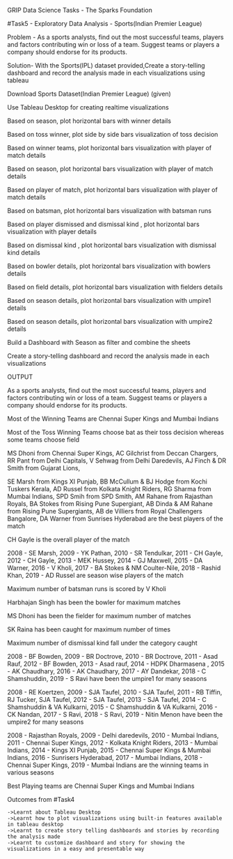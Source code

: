 GRIP Data Science Tasks - The Sparks Foundation

#Task5	- Exploratory Data Analysis - Sports(Indian Premier League)

Problem - As a sports analysts, find out the most successful teams, players and factors
	  contributing win or loss of a team. Suggest teams or players a company should endorse for its products.

Solution- With the Sports(IPL) dataset provided,Create a story-telling dashboard 
	  and record the analysis made in each visualizations using tableau

Download Sports Dataset(Indian Premier League)  (given)

Use Tableau Desktop for creating realtime visualizations

Based on season, plot horizontal bars with winner details

Based on toss winner, plot side by side bars visualization of toss decision

Based on winner teams, plot horizontal bars visualization with player of match details

Based on season, plot horizontal bars visualization with player of match details

Based on player of match, plot horizontal bars visualization with player of match details

Based on batsman, plot horizontal bars visualization with batsman runs

Based on player dismissed and dismissal kind , plot horizontal bars visualization with player details

Based on dismissal kind , plot horizontal bars visualization with dismissal kind details

Based on bowler details, plot horizontal bars visualization with bowlers details

Based on field details, plot horizontal bars visualization with fielders details

Based on season details, plot horizontal bars visualization with umpire1 details

Based on season details, plot horizontal bars visualization with umpire2 details

Build a Dashboard with Season as filter and combine the sheets 

Create a story-telling dashboard and record the analysis made in each visualizations 

OUTPUT


As a sports analysts, find out the most successful teams, players and factors
contributing win or loss of a team. Suggest teams or players a company should endorse for its products.

Most of the Winning Teams are Chennai Super Kings and Mumbai Indians

Most of the Toss Winning Teams choose bat as their toss decision whereas some teams choose field

MS Dhoni from Chennai Super Kings, AC Gilchrist from Deccan Chargers, RR Pant from Delhi Capitals, V Sehwag from Delhi Daredevils, AJ Finch & DR Smith from Gujarat Lions, 

SE Marsh from Kings XI Punjab, BB McCullum & BJ Hodge from Kochi Tuskers Kerala, AD Russel from Kolkata Knight Riders, RG Sharma from Mumbai Indians, SPD Smih from SPD Smith, AM Rahane from Rajasthan Royals, BA Stokes from Rising Pune Supergiant, AB Dinda & AM Rahane from Rising Pune Supergiants, AB de Villiers from Royal Challengers Bangalore, DA Warner from Sunrises Hyderabad are the best players of the match

CH Gayle is the overall player of the match 

2008 -  SE Marsh, 2009 - YK Pathan, 2010 - SR Tendulkar, 2011 - CH Gayle, 2012 - CH Gayle, 2013 - MEK Hussey, 2014 - GJ Maxwell, 2015 -  DA Warner, 2016 - V Kholi, 2017 - BA Stokes & NM Coulter-Nile, 2018 - Rashid Khan, 2019 - AD Russel are season wise players of the match


Maximum number of batsman runs is scored by V Kholi 

Harbhajan Singh has been the bowler for maximum matches 

MS Dhoni has been the fielder for maximum number of matches

SK Raina has been caught for maximum number of times 

Maximum number of dismissal kind fall under the category caught

2008 - BF Bowden, 2009 - BR Doctrove, 2010 - BR Doctrove, 2011 - Asad Rauf, 2012 - BF Bowden, 2013 - Asad rauf, 2014 - HDPK Dharmasena , 2015 - AK Chaudhary, 2016 - AK Chaudhary, 2017 - AY Dandekar, 2018 - C Shamshuddin, 2019 - S Ravi have been the umpire1 for many seasons


2008 - RE Koertzen, 2009 - SJA Taufel, 2010 - SJA Taufel, 2011 - RB Tiffin, RJ Tucker, SJA Taufel, 2012 - SJA Taufel, 2013 - SJA Taufel, 2014 - C Shamshuddin & VA Kulkarni, 2015 - C Shamshuddin & VA Kulkarni, 2016 - CK Nandan, 2017 - S Ravi, 2018 - S Ravi, 2019 - Nitin Menon have been the umpire2 for many seasons

2008 - Rajasthan Royals, 2009 - Delhi daredevils, 2010 - Mumbai Indians, 2011 - Chennai Super Kings, 2012 - Kolkata Knight Riders, 2013 - Mumbai Indians, 2014 - Kings XI Punjab, 2015 - Chennai Super Kings & Mumbai Indians, 2016 - Sunrisers Hyderabad, 2017 - Mumbai Indians, 2018 - Chennai Super Kings, 2019 - Mumbai Indians are the winning teams in various seasons

Best Playing teams are Chennai Super Kings and Mumbai Indians


Outcomes from #Task4

	->Learnt about Tableau Desktop 
	->Learnt how to plot visualizations using built-in features available in tableau desktop
	->Learnt to create story telling dashboards and stories by recording the analysis made
	->Learnt to customize dashboard and story for showing the visualizations in a easy and presentable way  




